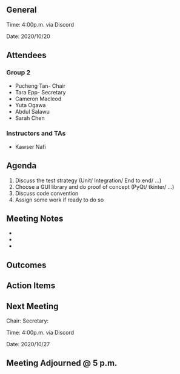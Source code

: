 ## General

Time: 4:00p.m. via Discord

Date: 2020/10/20

## Attendees
### Group 2
* Pucheng Tan- Chair
* Tara Epp- Secretary
* Cameron Macleod
* Yuta Ogawa
* Abdul Salawu
* Sarah Chen

### Instructors and TAs
* Kawser Nafi

## Agenda

1. Discuss the test strategy (Unit/ Integration/ End to end/ …)
2. Choose a GUI library and do proof of concept (PyQt/ tkinter/ …)
3. Discuss code convention
4. Assign some work if ready to do so

## Meeting Notes
* 
* 
* 


## Outcomes

## Action Items


## Next Meeting
Chair: 
Secretary: 

Time: 4:00p.m. via Discord

Date: 2020/10/27

## Meeting Adjourned @ 5 p.m.